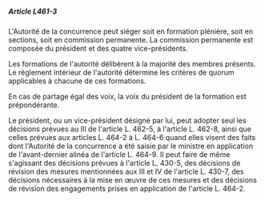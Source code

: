 ##### Article L461-3

L'Autorité de la concurrence peut siéger soit en formation plénière, soit en sections, soit en commission permanente. La commission permanente est composée du président et des quatre vice-présidents.

Les formations de l'autorité délibèrent à la majorité des membres présents. Le règlement intérieur de l'autorité détermine les critères de quorum applicables à chacune de ces formations.

En cas de partage égal des voix, la voix du président de la formation est prépondérante.

Le président, ou un vice-président désigné par lui, peut adopter seul les décisions prévues au III de l'article L. 462-5, à l'article L. 462-8, ainsi que celles prévues aux articles L. 464-2 à L. 464-6 quand elles visent des faits dont l'Autorité de la concurrence a été saisie par le ministre en application de l'avant-dernier alinéa de l'article L. 464-9. Il peut faire de même s'agissant des décisions prévues à l'article L. 430-5, des décisions de révision des mesures mentionnées aux III et IV de l'article L. 430-7, des décisions nécessaires à la mise en œuvre de ces mesures et des décisions de révision des engagements prises en application de l'article L. 464-2.

